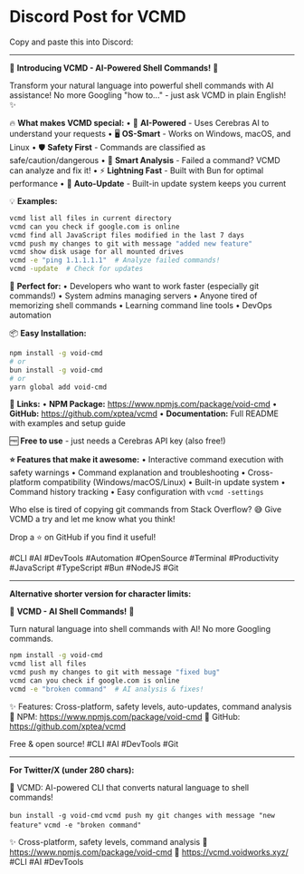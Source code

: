 # Discord Post for VCMD

Copy and paste this into Discord:

---

🚀 **Introducing VCMD - AI-Powered Shell Commands!** 🤖

Transform your natural language into powerful shell commands with AI assistance! No more Googling "how to..." - just ask VCMD in plain English! ✨

🔥 **What makes VCMD special:**
• 🧠 **AI-Powered** - Uses Cerebras AI to understand your requests
• 🖥️ **OS-Smart** - Works on Windows, macOS, and Linux
• 🛡️ **Safety First** - Commands are classified as safe/caution/dangerous
• 🔧 **Smart Analysis** - Failed a command? VCMD can analyze and fix it!
• ⚡ **Lightning Fast** - Built with Bun for optimal performance
• 🔄 **Auto-Update** - Built-in update system keeps you current

💡 **Examples:**
```bash
vcmd list all files in current directory
vcmd can you check if google.com is online
vcmd find all JavaScript files modified in the last 7 days
vcmd push my changes to git with message "added new feature"
vcmd show disk usage for all mounted drives
vcmd -e "ping 1.1.1.1.1"  # Analyze failed commands!
vcmd -update  # Check for updates
```

🎯 **Perfect for:**
• Developers who want to work faster (especially git commands!)
• System admins managing servers
• Anyone tired of memorizing shell commands
• Learning command line tools
• DevOps automation

📦 **Easy Installation:**
```bash
npm install -g void-cmd
# or
bun install -g void-cmd
# or
yarn global add void-cmd
```

🔗 **Links:**
• **NPM Package:** https://www.npmjs.com/package/void-cmd
• **GitHub:** https://github.com/xptea/vcmd
• **Documentation:** Full README with examples and setup guide

🆓 **Free to use** - just needs a Cerebras API key (also free!)

**⭐ Features that make it awesome:**
• Interactive command execution with safety warnings
• Command explanation and troubleshooting
• Cross-platform compatibility (Windows/macOS/Linux)
• Built-in update system
• Command history tracking
• Easy configuration with `vcmd -settings`

Who else is tired of copying git commands from Stack Overflow? 😅 
Give VCMD a try and let me know what you think! 

Drop a ⭐ on GitHub if you find it useful!

#CLI #AI #DevTools #Automation #OpenSource #Terminal #Productivity #JavaScript #TypeScript #Bun #NodeJS #Git

---

**Alternative shorter version for character limits:**

🚀 **VCMD - AI Shell Commands!** 🤖

Turn natural language into shell commands with AI! No more Googling commands.

```bash
npm install -g void-cmd
vcmd list all files
vcmd push my changes to git with message "fixed bug"
vcmd can you check if google.com is online
vcmd -e "broken command"  # AI analysis & fixes!
```

✨ Features: Cross-platform, safety levels, auto-updates, command analysis
🔗 NPM: https://www.npmjs.com/package/void-cmd
🔗 GitHub: https://github.com/xptea/vcmd

Free & open source! #CLI #AI #DevTools #Git

---

**For Twitter/X (under 280 chars):**

🚀 VCMD: AI-powered CLI that converts natural language to shell commands!

`bun install -g void-cmd`
`vcmd push my git changes with message "new feature"`
`vcmd -e "broken command"`

✨ Cross-platform, safety levels, command analysis
🔗 https://www.npmjs.com/package/void-cmd
🔗 https://vcmd.voidworks.xyz/
#CLI #AI #DevTools
